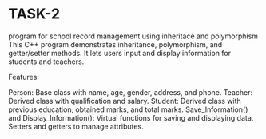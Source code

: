 # TASK-2
program for school record management using inheritace and polymorphism
This C++ program demonstrates inheritance, polymorphism, and getter/setter methods. It lets users input and display information for students and teachers.

Features:


Person: Base class with name, age, gender, address, and phone.
Teacher: Derived class with qualification and salary.
Student: Derived class with previous education, obtained marks, and total marks.
Save_Information() and Display_Information(): Virtual functions for saving and displaying data.
Setters and getters to manage attributes.
